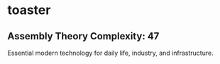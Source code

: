 # toaster

## Assembly Theory Complexity: 47
Essential modern technology for daily life, industry, and infrastructure.

